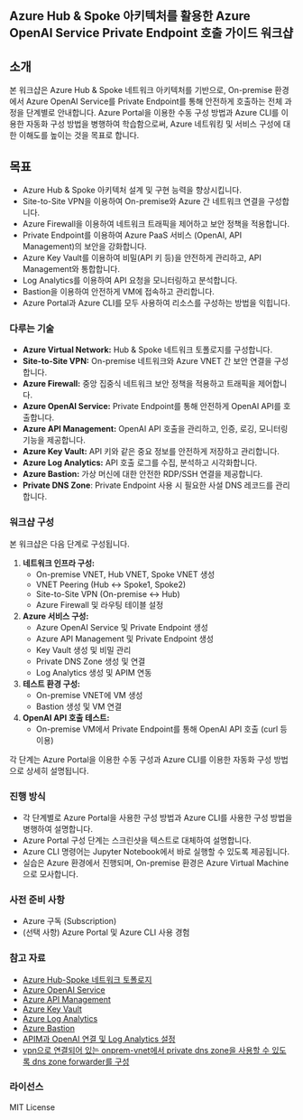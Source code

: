 Azure Hub & Spoke 아키텍처를 활용한 Azure OpenAI Service Private Endpoint 호출 가이드 워크샵
----------------------------------------------------------------------------

## 소개

본 워크샵은 Azure Hub & Spoke 네트워크 아키텍처를 기반으로, On-premise 환경에서 Azure OpenAI Service를 Private Endpoint를 통해 안전하게 호출하는 전체 과정을 단계별로 안내합니다. Azure Portal을 이용한 수동 구성 방법과 Azure CLI를 이용한 자동화 구성 방법을 병행하여 학습함으로써, Azure 네트워킹 및 서비스 구성에 대한 이해도를 높이는 것을 목표로 합니다.

## 목표

-   Azure Hub & Spoke 아키텍처 설계 및 구현 능력을 향상시킵니다.
-   Site-to-Site VPN을 이용하여 On-premise와 Azure 간 네트워크 연결을 구성합니다.
-   Azure Firewall을 이용하여 네트워크 트래픽을 제어하고 보안 정책을 적용합니다.
-   Private Endpoint를 이용하여 Azure PaaS 서비스 (OpenAI, API Management)의 보안을 강화합니다.
-   Azure Key Vault를 이용하여 비밀(API 키 등)을 안전하게 관리하고, API Management와 통합합니다.
-   Log Analytics를 이용하여 API 요청을 모니터링하고 분석합니다.
-   Bastion을 이용하여 안전하게 VM에 접속하고 관리합니다.
-   Azure Portal과 Azure CLI를 모두 사용하여 리소스를 구성하는 방법을 익힙니다.

### 다루는 기술

-   **Azure Virtual Network:** Hub & Spoke 네트워크 토폴로지를 구성합니다.
-   **Site-to-Site VPN:** On-premise 네트워크와 Azure VNET 간 보안 연결을 구성합니다.
-   **Azure Firewall:** 중앙 집중식 네트워크 보안 정책을 적용하고 트래픽을 제어합니다.
-   **Azure OpenAI Service:** Private Endpoint를 통해 안전하게 OpenAI API를 호출합니다.
-   **Azure API Management:** OpenAI API 호출을 관리하고, 인증, 로깅, 모니터링 기능을 제공합니다.
-   **Azure Key Vault:** API 키와 같은 중요 정보를 안전하게 저장하고 관리합니다.
-   **Azure Log Analytics:** API 호출 로그를 수집, 분석하고 시각화합니다.
-   **Azure Bastion:** 가상 머신에 대한 안전한 RDP/SSH 연결을 제공합니다.
-   **Private DNS Zone**: Private Endpoint 사용 시 필요한 사설 DNS 레코드를 관리합니다.

### 워크샵 구성

본 워크샵은 다음 단계로 구성됩니다.

1.  **네트워크 인프라 구성:**
    -   On-premise VNET, Hub VNET, Spoke VNET 생성
    -   VNET Peering (Hub ↔ Spoke1, Spoke2)
    -   Site-to-Site VPN (On-premise ↔ Hub)
    -   Azure Firewall 및 라우팅 테이블 설정
2.  **Azure 서비스 구성:**
    -   Azure OpenAI Service 및 Private Endpoint 생성
    -   Azure API Management 및 Private Endpoint 생성
    -   Key Vault 생성 및 비밀 관리
    -   Private DNS Zone 생성 및 연결
    -   Log Analytics 생성 및 APIM 연동
3.  **테스트 환경 구성:**
    -   On-premise VNET에 VM 생성
    -   Bastion 생성 및 VM 연결
4.  **OpenAI API 호출 테스트:**
    -   On-premise VM에서 Private Endpoint를 통해 OpenAI API 호출 (curl 등 이용)

각 단계는 Azure Portal을 이용한 수동 구성과 Azure CLI를 이용한 자동화 구성 방법으로 상세히 설명됩니다.

### 진행 방식

-   각 단계별로 Azure Portal을 사용한 구성 방법과 Azure CLI를 사용한 구성 방법을 병행하여 설명합니다.
-   Azure Portal 구성 단계는 스크린샷을 텍스트로 대체하여 설명합니다.
-   Azure CLI 명령어는 Jupyter Notebook에서 바로 실행할 수 있도록 제공됩니다.
-   실습은 Azure 환경에서 진행되며, On-premise 환경은 Azure Virtual Machine으로 모사합니다.

### 사전 준비 사항

-   Azure 구독 (Subscription)
-   (선택 사항) Azure Portal 및 Azure CLI 사용 경험

### 참고 자료

-   [Azure Hub-Spoke 네트워크 토폴로지](https://learn.microsoft.com/ko-kr/azure/architecture/reference-architectures/hybrid-networking/hub-spoke)
-   [Azure OpenAI Service](https://learn.microsoft.com/ko-kr/azure/ai-services/openai/overview)
-   [Azure API Management](https://learn.microsoft.com/ko-kr/azure/api-management/api-management-key-concepts)
-   [Azure Key Vault](https://learn.microsoft.com/ko-kr/azure/key-vault/general/overview)
-   [Azure Log Analytics](https://learn.microsoft.com/ko-kr/azure/azure-monitor/logs/log-analytics-overview)
-   [Azure Bastion](https://learn.microsoft.com/ko-kr/azure/bastion/bastion-overview)
-   [APIM과 OpenAI 연결 및 Log Analytics 설정](https://github.com/Azure-Samples/openai-python-enterprise-logging/blob/main/README.md)
-   [vpn으로 연결되어 있는 onprem-vnet에서 private dns zone을 사용할 수 있도록 dns zone forwarder를 구성](https://learn.microsoft.com/ko-kr/azure/dns/private-resolver-hybrid-dns)

### 라이선스

MIT License